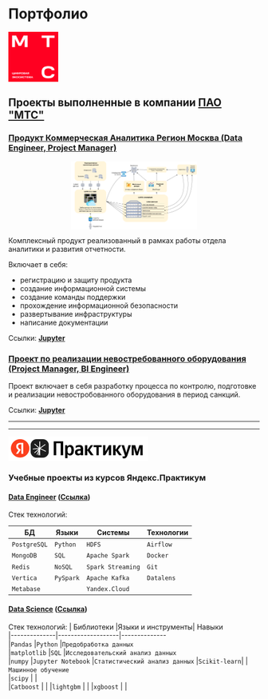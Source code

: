 # Портфолио

<img src="projects/data/logo_mts.png" width="100" height="100" style="display: block; ">

## Проекты выполненные в компании [ПАО "МТС"](https://github.com/mustdayker/data_portfolio/tree/main/projects/mts)


### [Продукт Коммерческая Аналитика Регион Москва (Data Engineer, Project Manager)](https://github.com/mustdayker/data_portfolio/blob/main/projects/mts/mts_camr.ipynb)

<img src="projects/mts/data/camr_diag_to_be.png" width="50%" style="display: block; margin: auto;">

Комплексный продукт реализованный в рамках работы отдела аналитики и развития отчетности. 

Включает в себя: 
- регистрацию и защиту продукта
- создание информационной системы
- создание команды поддержки
- прохождение информационной безопасности
- развертывание инфраструктуры
- написание документации

Ссылки:
[**Jupyter**](https://github.com/mustdayker/data_portfolio/blob/main/projects/mts/mts_camr.ipynb)




### [Проект по реализации невостребованного оборудования (Project Manager, BI Engineer)](https://github.com/mustdayker/data_portfolio/blob/main/projects/mts/mts_guz_device.ipynb)

Проект включает в себя разработку процесса по контролю, подготовке и реализации невостробованного оборудования в период санкций.

Ссылки:
[**Jupyter**](https://github.com/mustdayker/data_portfolio/blob/main/projects/mts/mts_guz_device.ipynb)

-----
-----

<img src="projects/data/practicum_logo.png" width="280" height="50" style="display: block; ">

### Учебные проекты из курсов Яндекс.Практикум

#### [Data Engineer](https://github.com/mustdayker/data_portfolio/blob/main/projects/practicum_de/readme.md) ([Ссылка](https://github.com/mustdayker/data_portfolio/blob/main/projects/practicum_de/readme.md))

Стек технологий:

|БД          | Языки   | Системы         | Технологии
|------------|---------|--------------   | ------
|`PostgreSQL`|`Python` |`HDFS`           |`Airflow`
|`MongoDB`   |`SQL`    |`Apache Spark`   |`Docker`
|`Redis`     |`NoSQL`  |`Spark Streaming`|`Git`
|`Vertica`   |`PySpark`|`Apache Kafka`   |`Datalens`
|`Metabase`  |         |`Yandex.Cloud`   | 


#### [Data Science](https://github.com/mustdayker/data_portfolio/blob/main/projects/practicum_ds/readme.md) ([Ссылка](https://github.com/mustdayker/data_portfolio/blob/main/projects/practicum_ds/readme.md))

Стек технологий:
| Библиотеки   |Языки и инструменты| Навыки        
|--------------|-------------------|--------------   
|`Pandas`      |`Python`           |`Предобработка данных`           
|`matplotlib`  |`SQL`              |`Исследовательский анализ данных`   
|`numpy`       |`Jupyter Notebook` |`Статистический анализ данных`
|`Scikit-learn`|                   |`Машинное обучение`   
|`scipy`       |                   |  
|`Catboost`    |                   |
|`lightgbm`    |                   |
|`xgboost`     |                   |
